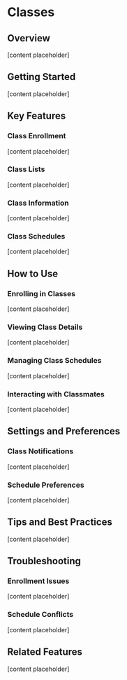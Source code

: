 # Classes

## Overview

[content placeholder]

## Getting Started

[content placeholder]

## Key Features

### Class Enrollment

[content placeholder]

### Class Lists

[content placeholder]

### Class Information

[content placeholder]

### Class Schedules

[content placeholder]

## How to Use

### Enrolling in Classes

[content placeholder]

### Viewing Class Details

[content placeholder]

### Managing Class Schedules

[content placeholder]

### Interacting with Classmates

[content placeholder]

## Settings and Preferences

### Class Notifications

[content placeholder]

### Schedule Preferences

[content placeholder]

## Tips and Best Practices

[content placeholder]

## Troubleshooting

### Enrollment Issues

[content placeholder]

### Schedule Conflicts

[content placeholder]

## Related Features

[content placeholder]